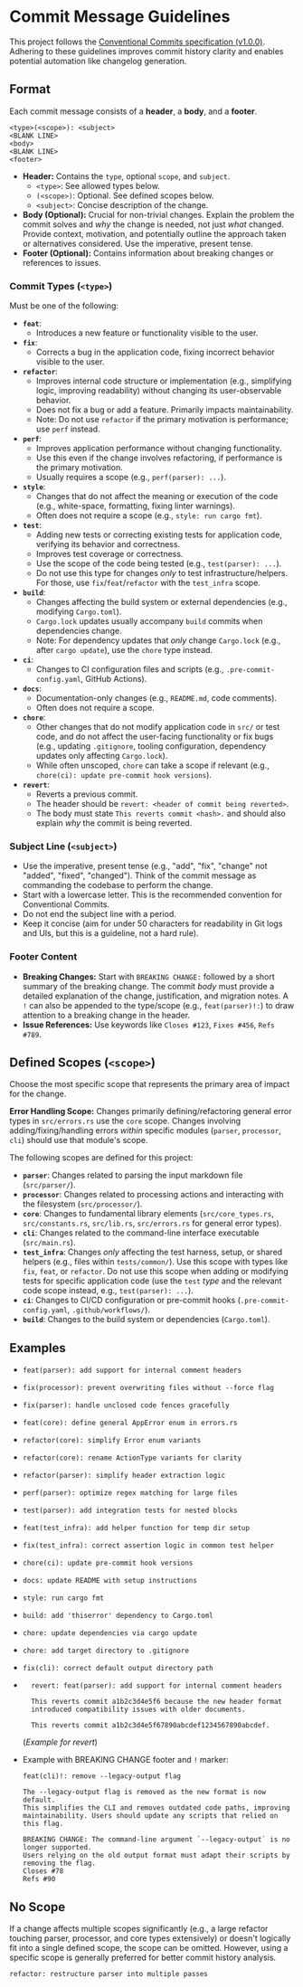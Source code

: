# Commit Message Guidelines

This project follows the [Conventional Commits specification (v1.0.0)](https://www.conventionalcommits.org/en/v1.0.0/). Adhering to these guidelines improves commit history clarity and enables potential automation like changelog generation.

## Format

Each commit message consists of a **header**, a **body**, and a **footer**.

```plaintext
<type>(<scope>): <subject>
<BLANK LINE>
<body>
<BLANK LINE>
<footer>
```

* **Header:** Contains the `type`, optional `scope`, and `subject`.
  * `<type>`: See allowed types below.
  * `(<scope>)`: Optional. See defined scopes below.
  * `<subject>`: Concise description of the change.
* **Body (Optional):** Crucial for non-trivial changes. Explain the problem the commit solves and *why* the change is needed, not just *what* changed. Provide context, motivation, and potentially outline the approach taken or alternatives considered. Use the imperative, present tense.
* **Footer (Optional):** Contains information about breaking changes or references to issues.

### Commit Types (`<type>`)

Must be one of the following:

* **`feat`**:
  * Introduces a new feature or functionality visible to the user.
* **`fix`**:
  * Corrects a bug in the application code, fixing incorrect behavior visible to the user.
* **`refactor`**:
  * Improves internal code structure or implementation (e.g., simplifying logic, improving readability) without changing its user-observable behavior.
  * Does not fix a bug or add a feature. Primarily impacts maintainability.
  * Note: Do not use `refactor` if the primary motivation is performance; use `perf` instead.
* **`perf`**:
  * Improves application performance without changing functionality.
  * Use this even if the change involves refactoring, if performance is the primary motivation.
  * Usually requires a scope (e.g., `perf(parser): ...`).
* **`style`**:
  * Changes that do not affect the meaning or execution of the code (e.g., white-space, formatting, fixing linter warnings).
  * Often does not require a scope (e.g., `style: run cargo fmt`).
* **`test`**:
  * Adding new tests or correcting existing tests for application code, verifying its behavior and correctness.
  * Improves test coverage or correctness.
  * Use the scope of the code being tested (e.g., `test(parser): ...`).
  * Do not use this type for changes *only* to test infrastructure/helpers. For those, use `fix`/`feat`/`refactor` with the `test_infra` scope.
* **`build`**:
  * Changes affecting the build system or external dependencies (e.g., modifying `Cargo.toml`).
  * `Cargo.lock` updates usually accompany `build` commits when dependencies change.
  * Note: For dependency updates that *only* change `Cargo.lock` (e.g., after `cargo update`), use the `chore` type instead.
* **`ci`**:
  * Changes to CI configuration files and scripts (e.g., `.pre-commit-config.yaml`, GitHub Actions).
* **`docs`**:
  * Documentation-only changes (e.g., `README.md`, code comments).
  * Often does not require a scope.
* **`chore`**:
  * Other changes that do not modify application code in `src/` or test code, and do not affect the user-facing functionality or fix bugs (e.g., updating `.gitignore`, tooling configuration, dependency updates only affecting `Cargo.lock`).
  * While often unscoped, `chore` can take a scope if relevant (e.g., `chore(ci): update pre-commit hook versions`).
* **`revert`**:
  * Reverts a previous commit.
  * The header should be `revert: <header of commit being reverted>`.
  * The body must state `This reverts commit <hash>.` and should also explain *why* the commit is being reverted.

### Subject Line (`<subject>`)

* Use the imperative, present tense (e.g., "add", "fix", "change" not "added", "fixed", "changed"). Think of the commit message as commanding the codebase to perform the change.
* Start with a lowercase letter. This is the recommended convention for Conventional Commits.
* Do not end the subject line with a period.
* Keep it concise (aim for under 50 characters for readability in Git logs and UIs, but this is a guideline, not a hard rule).

### Footer Content

* **Breaking Changes:** Start with `BREAKING CHANGE:` followed by a short summary of the breaking change. The commit *body* must provide a detailed explanation of the change, justification, and migration notes. A `!` can also be appended to the type/scope (e.g., `feat(parser)!:`) to draw attention to a breaking change in the header.
* **Issue References:** Use keywords like `Closes #123`, `Fixes #456`, `Refs #789`.

## Defined Scopes (`<scope>`)

Choose the most specific scope that represents the primary area of impact for the change.

**Error Handling Scope:** Changes primarily defining/refactoring general error types in `src/errors.rs` use the `core` scope. Changes involving adding/fixing/handling errors *within* specific modules (`parser`, `processor`, `cli`) should use that module's scope.

The following scopes are defined for this project:

* **`parser`**: Changes related to parsing the input markdown file (`src/parser/`).
* **`processor`**: Changes related to processing actions and interacting with the filesystem (`src/processor/`).
* **`core`**: Changes to fundamental library elements (`src/core_types.rs`, `src/constants.rs`, `src/lib.rs`, `src/errors.rs` for general error types).
* **`cli`**: Changes related to the command-line interface executable (`src/main.rs`).
* **`test_infra`**: Changes *only* affecting the test harness, setup, or shared helpers (e.g., files within `tests/common/`). Use this scope with types like `fix`, `feat`, or `refactor`. Do not use this scope when adding or modifying tests for specific application code (use the `test` *type* and the relevant code scope instead, e.g., `test(parser): ...`).
* **`ci`**: Changes to CI/CD configuration or pre-commit hooks (`.pre-commit-config.yaml`, `.github/workflows/`).
* **`build`**: Changes to the build system or dependencies (`Cargo.toml`).

## Examples

* `feat(parser): add support for internal comment headers`
* `fix(processor): prevent overwriting files without --force flag`
* `fix(parser): handle unclosed code fences gracefully`
* `feat(core): define general AppError enum in errors.rs`
* `refactor(core): simplify Error enum variants`
* `refactor(core): rename ActionType variants for clarity`
* `refactor(parser): simplify header extraction logic`
* `perf(parser): optimize regex matching for large files`
* `test(parser): add integration tests for nested blocks`
* `feat(test_infra): add helper function for temp dir setup`
* `fix(test_infra): correct assertion logic in common test helper`
* `chore(ci): update pre-commit hook versions`
* `docs: update README with setup instructions`
* `style: run cargo fmt`
* `build: add 'thiserror' dependency to Cargo.toml`
* `chore: update dependencies via cargo update`
* `chore: add target directory to .gitignore`
* `fix(cli): correct default output directory path`

* ```plaintext
    revert: feat(parser): add support for internal comment headers

    This reverts commit a1b2c3d4e5f6 because the new header format
    introduced compatibility issues with older documents.

    This reverts commit a1b2c3d4e5f67890abcdef1234567890abcdef.
    ```

    (*Example for revert*)

* Example with BREAKING CHANGE footer and `!` marker:

    ```plaintext
    feat(cli)!: remove --legacy-output flag

    The --legacy-output flag is removed as the new format is now default.
    This simplifies the CLI and removes outdated code paths, improving
    maintainability. Users should update any scripts that relied on this flag.

    BREAKING CHANGE: The command-line argument `--legacy-output` is no longer supported.
    Users relying on the old output format must adapt their scripts by removing the flag.
    Closes #78
    Refs #90
    ```

## No Scope

If a change affects multiple scopes significantly (e.g., a large refactor touching parser, processor, and core types extensively) or doesn't logically fit into a single defined scope, the scope can be omitted. However, using a specific scope is generally preferred for better commit history analysis.

```plaintext
refactor: restructure parser into multiple passes
```
